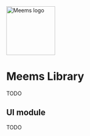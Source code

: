 <img height="128px" src="https://googledrive.com/host/0B0_ovnXBiW6CcG9UU05pa1NCZE0" alt="Meems logo"/>

# Meems Library

TODO

## UI module

TODO
